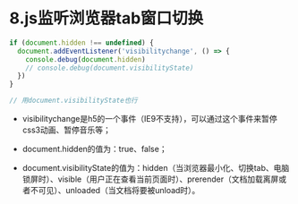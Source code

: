 # 8.js监听浏览器tab窗口切换

```js
if (document.hidden !== undefined) {
  document.addEventListener('visibilitychange', () => {
    console.debug(document.hidden)
    // console.debug(document.visibilityState)
  })
}

// 用document.visibilityState也行
```

* visibilitychange是h5的一个事件（IE9不支持），可以通过这个事件来暂停css3动画、暂停音乐等；

* document.hidden的值为：true、false；

* document.visibilityState的值为：hidden（当浏览器最小化、切换tab、电脑锁屏时）、visible（用户正在查看当前页面时）、prerender（文档加载离屏或者不可见）、unloaded（当文档将要被unload时）。


